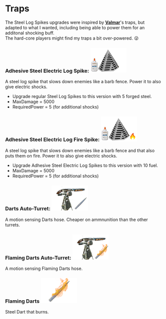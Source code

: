 <!--Read this in github to have all the visuals and formatting: https://github.com/manux32/7dtdSdxMods/tree/master/Manux_Traps-->
# Traps

The Steel Log Spikes upgrades were inspired by [**Valmar**](https://7daystodie.com/forums/showthread.php?32219-Valmar-s-Mod-Collection)'s traps, but adapted to what I wanted, including being able to power them for an additonal shocking buff.  
The hard-core players might find my traps a bit over-powered. :stuck_out_tongue_winking_eye:

### Adhesive Steel Electric Log Spike: ![taess](Icons/trapAdhesiveElectricSteelSpike.png)
A steel log spike that slows down enemies like a barb fence. Power it to also give electric shocks.
- Upgrade regular Steel Log Spikes to this version with 5 forged steel.
- MaxDamage = 5000
- RequiredPower = 5 (for additional shocks)

### Adhesive Steel Electric Log Fire Spike: ![taesfs](Icons/trapAdhesiveElectricSteelFireSpike.png)
A steel log spike that slows down enemies like a barb fence and that also puts them on fire. Power it to also give electric shocks.
- Upgrade Adhesive Steel Electric Log Spikes to this version with 10 fuel.
- MaxDamage = 5000
- RequiredPower = 5 (for additional shocks)

### Darts Auto-Turret: ![dat](Icons/trapDartAutoTurret.png)
A motion sensing Darts hose. Cheaper on ammnunition than the other turrets.

### Flaming Darts Auto-Turret: ![fdat](Icons/trapFlamingDartAutoTurret.png)
A motion sensing Flaming Darts hose.

### Flaming Darts ![fd](Icons/flamingDart.png)
Steel Dart that burns.
